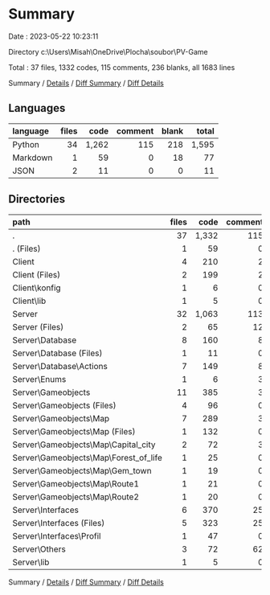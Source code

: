 # Summary

Date : 2023-05-22 10:23:11

Directory c:\\Users\\Misah\\OneDrive\\Plocha\\soubor\\PV-Game

Total : 37 files,  1332 codes, 115 comments, 236 blanks, all 1683 lines

Summary / [Details](details.md) / [Diff Summary](diff.md) / [Diff Details](diff-details.md)

## Languages
| language | files | code | comment | blank | total |
| :--- | ---: | ---: | ---: | ---: | ---: |
| Python | 34 | 1,262 | 115 | 218 | 1,595 |
| Markdown | 1 | 59 | 0 | 18 | 77 |
| JSON | 2 | 11 | 0 | 0 | 11 |

## Directories
| path | files | code | comment | blank | total |
| :--- | ---: | ---: | ---: | ---: | ---: |
| . | 37 | 1,332 | 115 | 236 | 1,683 |
| . (Files) | 1 | 59 | 0 | 18 | 77 |
| Client | 4 | 210 | 2 | 22 | 234 |
| Client (Files) | 2 | 199 | 2 | 21 | 222 |
| Client\\konfig | 1 | 6 | 0 | 0 | 6 |
| Client\\lib | 1 | 5 | 0 | 1 | 6 |
| Server | 32 | 1,063 | 113 | 196 | 1,372 |
| Server (Files) | 2 | 65 | 12 | 11 | 88 |
| Server\\Database | 8 | 160 | 8 | 22 | 190 |
| Server\\Database (Files) | 1 | 11 | 0 | 3 | 14 |
| Server\\Database\\Actions | 7 | 149 | 8 | 19 | 176 |
| Server\\Enums | 1 | 6 | 3 | 2 | 11 |
| Server\\Gameobjects | 11 | 385 | 3 | 73 | 461 |
| Server\\Gameobjects (Files) | 4 | 96 | 0 | 20 | 116 |
| Server\\Gameobjects\\Map | 7 | 289 | 3 | 53 | 345 |
| Server\\Gameobjects\\Map (Files) | 1 | 132 | 0 | 28 | 160 |
| Server\\Gameobjects\\Map\\Capital_city | 2 | 72 | 3 | 15 | 90 |
| Server\\Gameobjects\\Map\\Forest_of_life | 1 | 25 | 0 | 3 | 28 |
| Server\\Gameobjects\\Map\\Gem_town | 1 | 19 | 0 | 2 | 21 |
| Server\\Gameobjects\\Map\\Route1 | 1 | 21 | 0 | 3 | 24 |
| Server\\Gameobjects\\Map\\Route2 | 1 | 20 | 0 | 2 | 22 |
| Server\\Interfaces | 6 | 370 | 25 | 73 | 468 |
| Server\\Interfaces (Files) | 5 | 323 | 25 | 63 | 411 |
| Server\\Interfaces\\Profil | 1 | 47 | 0 | 10 | 57 |
| Server\\Others | 3 | 72 | 62 | 14 | 148 |
| Server\\lib | 1 | 5 | 0 | 1 | 6 |

Summary / [Details](details.md) / [Diff Summary](diff.md) / [Diff Details](diff-details.md)